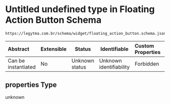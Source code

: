 # Untitled undefined type in Floating Action Button Schema

```txt
https://legytma.com.br/schema/widget/floating_action_button.schema.json#/properties
```




| Abstract            | Extensible | Status         | Identifiable            | Custom Properties | Additional Properties | Access Restrictions | Defined In                                                                                                         |
| :------------------ | ---------- | -------------- | ----------------------- | :---------------- | --------------------- | ------------------- | ------------------------------------------------------------------------------------------------------------------ |
| Can be instantiated | No         | Unknown status | Unknown identifiability | Forbidden         | Allowed               | none                | [floating_action_button.schema.json\*](../schema/widget/floating_action_button.schema.json) |

## properties Type

unknown
